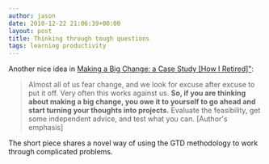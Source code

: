 ```yaml
---
author: jason
date: 2010-12-22 21:06:39+00:00
layout: post
title: Thinking through tough questions
tags: learning productivity
---
```


Another nice idea in <a href="http://www.keenerliving.com/making-a-big-change-a-case-study-how-i-retired">Making a Big Change: a Case Study [How I Retired]"</a>: 

>Almost all of us fear change, and we look for excuse after excuse to put it off. Very often this works against us. <strong>So, if you are thinking about making a big change, you owe it to yourself to go ahead and start turning your thoughts into projects.</strong> Evaluate the feasibility, get some independent advice, and test what you can. [Author's emphasis]

The short piece shares a novel way of using the GTD methodology to work through complicated problems.